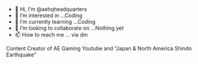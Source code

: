 - 👋 Hi, I’m @aehqheadquarters
- 👀 I’m interested in ...Coding
- 🌱 I’m currently learning ...Coding
- 💞️ I’m looking to collaborate on ...Nothing yet
- 📫 How to reach me ... via dm

<!---
aehqheadquarters/aehqheadquarters is a ✨ special ✨ repository because its `README.md` (this file) appears on your GitHub profile.
You can click the Preview link to take a look at your changes.
---> Content Creator of AE Gaming Youtube and "Japan & North America Shindo Earthquake"
